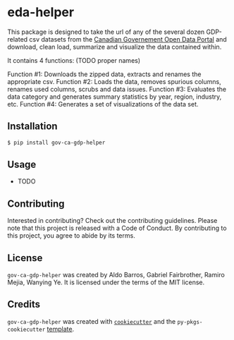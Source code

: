 # eda-helper

This package is designed to take the url of any of the several dozen GDP-related csv datasets from the [Canadian Governement Open Data Portal](https://open.canada.ca/en/open-data) and download, clean load, summarize and visualize the data contained within.  

It contains 4 functions:
(TODO proper names)

Function #1: Downloads the zipped data, extracts and renames the appropriate csv.
Function #2: Loads the data, removes spurious columns, renames used columns, scrubs and data issues.
Function #3: Evaluates the data category and generates summary statistics by year, region, industry, etc.
Function #4: Generates a set of visualizations of the data set.

## Installation

```bash
$ pip install gov-ca-gdp-helper
```

## Usage

- TODO

## Contributing

Interested in contributing? Check out the contributing guidelines. Please note that this project is released with a Code of Conduct. By contributing to this project, you agree to abide by its terms.

## License

`gov-ca-gdp-helper` was created by Aldo Barros, Gabriel Fairbrother, Ramiro Mejia, Wanying Ye. It is licensed under the terms of the MIT license.

## Credits

`gov-ca-gdp-helper` was created with [`cookiecutter`](https://cookiecutter.readthedocs.io/en/latest/) and the `py-pkgs-cookiecutter` [template](https://github.com/py-pkgs/py-pkgs-cookiecutter).
